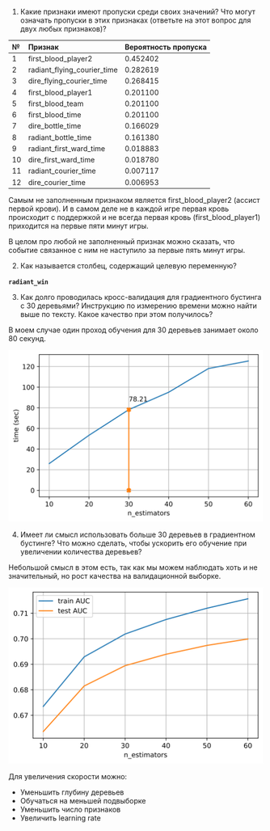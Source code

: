 1. Какие признаки имеют пропуски среди своих значений? Что могут означать пропуски в этих признаках (ответьте на этот вопрос для двух любых признаков)?

|№ |Признак |Вероятность пропуска|
| :-- | :-------- | :-------------------- |
|1|first_blood_player2|0.452402|
|2|radiant_flying_courier_time|0.282619|
|3|dire_flying_courier_time|0.268415|
|4|first_blood_player1|0.201100|
|5|first_blood_team|0.201100|
|6|first_blood_time|0.201100|
|7|dire_bottle_time|0.166029|
|8|radiant_bottle_time|0.161380|
|9|radiant_first_ward_time|0.018883|
|10|dire_first_ward_time|0.018780|
|11|radiant_courier_time|0.007117|
|12|dire_courier_time|0.006953|   

Самым не заполненным признаком является first_blood_player2 (ассист первой крови). И в самом деле не в каждой игре первая кровь происходит с поддержкой и не всегда первая кровь (first_blood_player1) приходится на первые пяти минут игры.

В целом про любой не заполненный признак можно сказать, что событие связанное с ним не наступило за первые пять минут игры.
       
2. Как называется столбец, содержащий целевую переменную?
   
**`radiant_win`**
    
3. Как долго проводилась кросс-валидация для градиентного бустинга с 30 деревьями? Инструкцию по измерению времени можно найти выше по тексту. Какое качество при этом получилось?

В моем случае один проход обучения для 30 деревьев занимает около 80 секунд.

![](assets/time.svg)

4. Имеет ли смысл использовать больше 30 деревьев в градиентном бустинге? Что можно сделать, чтобы ускорить его обучение при увеличении количества деревьев?
       
Небольшой смысл в этом есть, так как мы можем наблюдать хоть и не значительный, но рост качества на валидационной выборке.

![](assets/auc.svg)

Для увеличения скорости можно:

* Уменьшить глубину деревьев
* Обучаться на меньшей подвыборке
* Уменьшить число признаков
* Увеличить learning rate